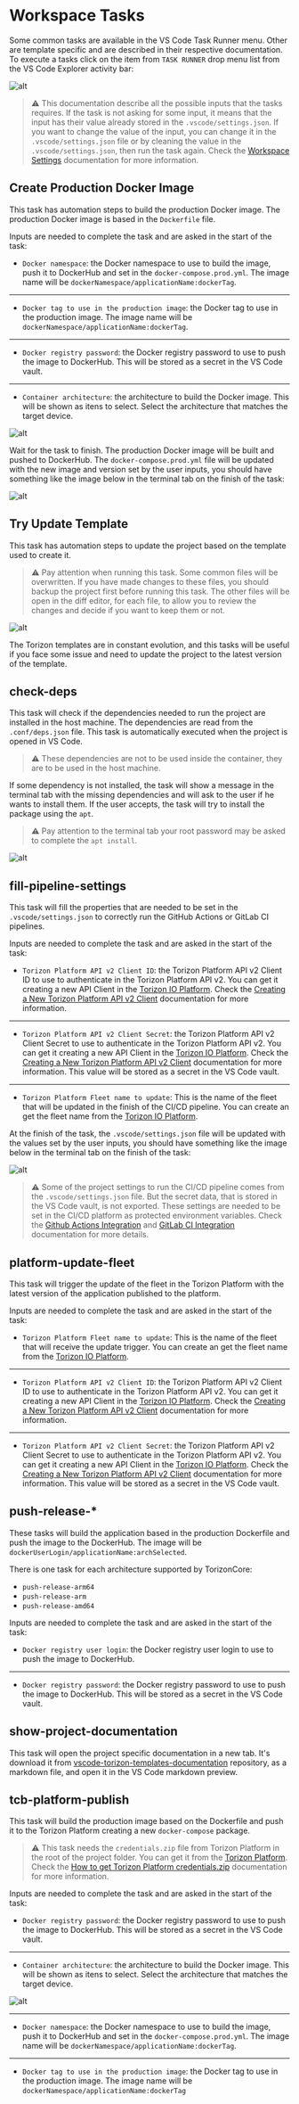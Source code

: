 # Workspace Tasks

Some common tasks are available in the VS Code Task Runner menu. Other are template specific and are described in their respective documentation. To execute a tasks click on the item from `TASK RUNNER` drop menu list from the VS Code Explorer activity bar:

![alt](./assets/img/commonTasks.jpg)

> ⚠️ This documentation describe all the possible inputs that the tasks requires. If the task is not asking for some input, it means that the input has their value already stored in the `.vscode/settings.json`. If you want to change the value of the input, you can change it in the `.vscode/settings.json` file or by cleaning the value in the `.vscode/settings.json`, then run the task again. Check the [Workspace Settings](./WORKSPACE-SETTINGS.md) documentation for more information.

## Create Production Docker Image

This task has automation steps to build the production Docker image. The production Docker image is based in the `Dockerfile` file.

Inputs are needed to complete the task and are asked in the start of the task:

- `Docker namespace`: the Docker namespace to use to build the image, push it to DockerHub and set in the `docker-compose.prod.yml`. The image name will be `dockerNamespace/applicationName:dockerTag`.

----------

- `Docker tag to use in the production image`: the Docker tag to use in the production image. The image name will be `dockerNamespace/applicationName:dockerTag`.

----------

- `Docker registry password`: the Docker registry password to use to push the image to DockerHub. This will be stored as a secret in the VS Code vault.

----------

- `Container architecture`: the architecture to build the Docker image. This will be shown as itens to select. Select the architecture that matches the target device.

![alt](./assets/img/createProdSelectArch.jpg)

Wait for the task to finish. The production Docker image will be built and pushed to DockerHub. The `docker-compose.prod.yml` file will be updated with the new image and version set by the user inputs, you should have something like the image below in the terminal tab on the finish of the task:

![alt](./assets/img/createProdImageFinish.jpg)

## Try Update Template

This task has automation steps to update the project based on the template used to create it.

> ⚠️ Pay attention when running this task. Some common files will be overwritten. If you have made changes to these files, you should backup the project first before running this task. The other files will be open in the diff editor, for each file, to allow you to review the changes and decide if you want to keep them or not.

![alt](./assets/img/templateUpdater650.jpg)

The Torizon templates are in constant evolution, and this tasks will be useful if you face some issue and need to update the project to the latest version of the template.

## check-deps

This task will check if the dependencies needed to run the project are installed in the host machine. The dependencies are read from the `.conf/deps.json` file. This task is automatically executed when the project is opened in  VS Code.

> ⚠️ These dependencies are not to be used inside the container, they are to be used in the host machine.

If some dependency is not installed, the task will show a message in the terminal tab with the missing dependencies and will ask to the user if he wants to install them. If the user accepts, the task will try to install the package using the `apt`.

> ⚠️ Pay attention to the terminal tab your root password may be asked to complete the `apt install`.

![alt](./assets/img/checkDepsAsk.jpg)

## fill-pipeline-settings

This task will fill the properties that are needed to be set in the `.vscode/settings.json` to correctly run the GitHub Actions or GitLab CI pipelines.

Inputs are needed to complete the task and are asked in the start of the task:

- `Torizon Platform API v2 Client ID`: the Torizon Platform API v2 Client ID to use to authenticate in the Torizon Platform API v2. You can get it creating a new API Client in the [Torizon IO Platform](https://app.torizon.io/). Check the [Creating a New Torizon Platform API v2 Client](./PLATFORM-API-V2-CLIENT.md) documentation for more information.

----------

- `Torizon Platform API v2 Client Secret`: the Torizon Platform API v2 Client Secret to use to authenticate in the Torizon Platform API v2. You can get it creating a new API Client in the [Torizon IO Platform](https://app.torizon.io/). Check the [Creating a New Torizon Platform API v2 Client](./PLATFORM-API-V2-CLIENT.md) documentation for more information. This value will be stored as a secret in the VS Code vault.

----------

- `Torizon Platform Fleet name to update`: This is the name of the fleet that will be updated in the finish of the CI/CD pipeline. You can create an get the fleet name from the [Torizon IO Platform](https://app.torizon.io/).

At the finish of the task, the `.vscode/settings.json` file will be updated with the values set by the user inputs, you should have something like the image below in the terminal tab on the finish of the task:

![alt](./assets/img/fillPipelineSettingsDone.jpg)

> ⚠️ Some of the project settings to run the CI/CD pipeline comes from the `.vscode/settings.json` file. But the secret data, that is stored in the VS Code vault, is not exported. These settings are needed to be set in the CI/CD platform as protected environment variables. Check the [Github Actions Integration](./GITHUB-ACTIONS.md) and [GitLab CI Integration](./GITLAB-CI.md) documentation for more details.

## platform-update-fleet

This task will trigger the update of the fleet in the Torizon Platform with the latest version of the application published to the platform.

Inputs are needed to complete the task and are asked in the start of the task:

- `Torizon Platform Fleet name to update`: This is the name of the fleet that will receive the update trigger. You can create an get the fleet name from the [Torizon IO Platform](https://app.torizon.io/).

----------

- `Torizon Platform API v2 Client ID`: the Torizon Platform API v2 Client ID to use to authenticate in the Torizon Platform API v2. You can get it creating a new API Client in the [Torizon IO Platform](https://app.torizon.io/). Check the [Creating a New Torizon Platform API v2 Client](./PLATFORM-API-V2-CLIENT.md) documentation for more information.

----------

- `Torizon Platform API v2 Client Secret`: the Torizon Platform API v2 Client Secret to use to authenticate in the Torizon Platform API v2. You can get it creating a new API Client in the [Torizon IO Platform](https://app.torizon.io/). Check the [Creating a New Torizon Platform API v2 Client](./PLATFORM-API-V2-CLIENT.md) documentation for more information. This value will be stored as a secret in the VS Code vault.

## push-release-*

These tasks will build the application based in the production Dockerfile and push the image to the DockerHub. The image will be `dockerUserLogin/applicationName:archSelected`.

There is one task for each architecture supported by TorizonCore:

- `push-release-arm64`
- `push-release-arm`
- `push-release-amd64`

Inputs are needed to complete the task and are asked in the start of the task:

- `Docker registry user login`: the Docker registry user login to use to push the image to DockerHub.

----------

- `Docker registry password`: the Docker registry password to use to push the image to DockerHub. This will be stored as a secret in the VS Code vault.

## show-project-documentation

This task will open the project specific documentation in a new tab. It's download it from [vscode-torizon-templates-documentation](https://github.com/toradex/vscode-torizon-templates-documentation) repository, as a markdown file, and open it in the VS Code markdown preview.

## tcb-platform-publish

This task will build the production image based on the Dockerfile and push it to the Torizon Platform creating a new `docker-compose` package.

> ⚠️ This task needs the `credentials.zip` file from Torizon Platform in the root of the project folder. You can get it from the [Torizon Platform](https://app.torizon.io/). Check the [How to get Torizon Platform credentials.zip](./TORIZON-PLATFORM-CREDENTIALS.md) documentation for more information.

Inputs are needed to complete the task and are asked in the start of the task:

- `Docker registry password`: the Docker registry password to use to push the image to DockerHub. This will be stored as a secret in the VS Code vault.

----------

- `Container architecture`: the architecture to build the Docker image. This will be shown as itens to select. Select the architecture that matches the target device.

![alt](./assets/img/createProdSelectArch.jpg)

----------

- `Docker namespace`: the Docker namespace to use to build the image, push it to DockerHub and set in the `docker-compose.prod.yml`. The image name will be `dockerNamespace/applicationName:dockerTag`.

----------

- `Docker tag to use in the production image`: the Docker tag to use in the production image. The image name will be `dockerNamespace/applicationName:dockerTag`
